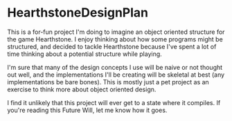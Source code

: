 # HearthstoneDesignPlan

This is a for-fun project I'm doing to imagine an object oriented structure
for the game Hearthstone. I enjoy thinking about how some programs might be structured, and decided to tackle Hearthstone because I've spent a lot of time thinking about a potential structure while playing.

I'm sure that many of the design concepts I use will be naive or not thought out well, and the implementations I'll be creating will be skeletal at best (any implementations be bare bones). This is mostly just a pet project as an exercise to think more about object oriented design.

I find it unlikely that this project will ever get to a state where it compiles. If you're reading this Future Will, let me know how it goes. 
